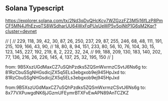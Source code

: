 ## Solana Typescript

https://explorer.solana.com/tx/2Nd3qDvQHcKcy7WZGzzFZ3M5j16fLzP8PmCF5MN4JfhEzvpTS8WSdharUU64WxFqPUxUeWP5v5oiNtP1G6sM2Kqr?cluster=devnet

// [
// 229, 118, 39, 42, 30, 87, 26, 250, 237, 29, 87, 255, 246, 68, 48, 111, 191, 215, 109, 166, 43, 90,
// 18, 80, 8, 94, 151, 233, 80, 56, 10, 76, 104, 30, 15, 123, 145, 227, 192, 219, 8, 2, 222, 32, 24,
// 99, 188, 209, 130, 183, 140, 202, 77, 136, 216, 26, 226, 145, 4, 137, 25, 32, 195, 150
// ]

from: 9B5XszUGdMaxCZ7uSQhPzdks5ZQSmWxrmzCSvtJ6Ns6g
to: 81RzCbuSSgNHGsdicjZX5q5ELs3ebgxob9ej945HpJxd
to: 81RzCbuSSgNHGsdicjZX5q5ELs3ebgxob9ej945HpJxd

from:9B5XszUGdMaxCZ7uSQhPzdks5ZQSmWxrmzCSvtJ6Ns6g
to: 8x77VXPuwgdNK6jJGzmUFEymrBTXFvEwAPN89AnTCZKZ
